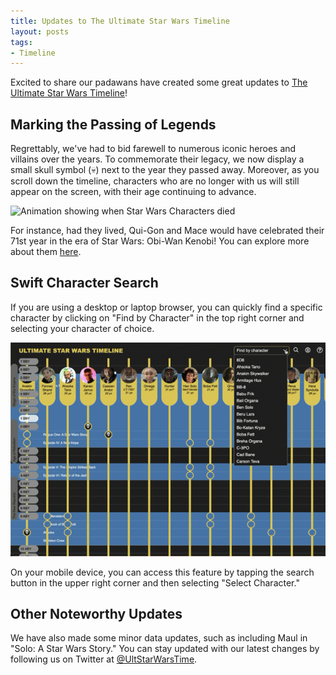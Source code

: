 ```yaml
---
title: Updates to The Ultimate Star Wars Timeline
layout: posts
tags:
- Timeline
---
```


Excited to share our padawans have created some great updates to [The Ultimate Star Wars Timeline](https://timeline.starwars.guide)!



## Marking the Passing of Legends
Regrettably, we've had to bid farewell to numerous iconic heroes and villains over the years. To commemorate their legacy, we now display a small skull symbol (💀) next to the year they passed away. Moreover, as you scroll down the timeline, characters who are no longer with us will still appear on the screen, with their age continuing to advance.

<img src="/assets/posts/2023_10_30_timeline/death.gif" alt="Animation showing when Star Wars Characters died" />

For instance, had they lived, Qui-Gon and Mace would have celebrated their 71st year in the era of Star Wars: Obi-Wan Kenobi! You can explore more about them <a href="https://timeline.starwars.guide/character/Qui-Gon%20Jinn?year=-9" target="_blank">here</a>.


## Swift Character Search
If you are using a desktop or laptop browser, you can quickly find a specific character by clicking on "Find by Character" in the top right corner and selecting your character of choice.

<img src="/assets/posts/2023_10_30_timeline/select_character.gif" alt="Animation using the Find by Character" />

On your mobile device, you can access this feature by tapping the search button in the upper right corner and then selecting "Select Character."

## Other Noteworthy Updates
We have also made some minor data updates, such as including Maul in "Solo: A Star Wars Story." You can stay updated with our latest changes by following us on Twitter at <a href="https://twitter.com/UltStarWarsTime" target="_blank">@UltStarWarsTime</a>.
